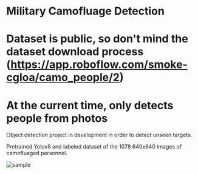 # Military Camofluage Detection
# Dataset is public, so don't mind the dataset download process (https://app.roboflow.com/smoke-cgloa/camo_people/2)

# At the current time, only detects people from photos

Object detection project in development in order to detect unseen targets.

Pretrained Yolov8 and labeled dataset of the 1078 640x640 images of camofluaged personnel.

![sample](https://github.com/YernarBekbolat/military-camo-detection/assets/81419096/e4fd119f-4371-4ac9-bdcc-f11a33ff7d2a)
